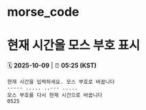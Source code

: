 # morse_code
# 현재 시간을 모스 부호 표시
<!-- MORSE_TIME_START -->
🗓️ **2025-10-09** | ⏰ **05:25 (KST)**

```
현재 시간을 입력하세요. 모스 부호로 바꿉니다
----- ..... ..--- .....
모스 부호를 다시 현재 시간으로 바꿉니다
0525
```
<!-- MORSE_TIME_END -->

